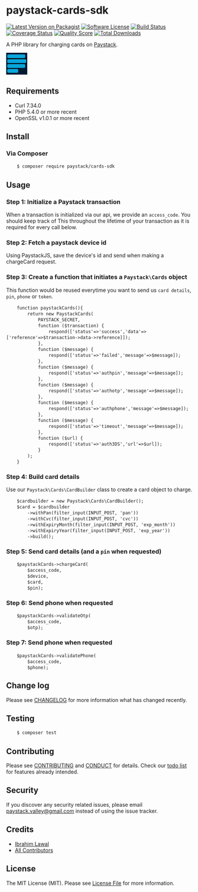# paystack-cards-sdk

[![Latest Version on Packagist][ico-version]][link-packagist]
[![Software License][ico-license]](LICENSE.md)
[![Build Status][ico-travis]][link-travis]
[![Coverage Status][ico-scrutinizer]][link-scrutinizer]
[![Quality Score][ico-code-quality]][link-code-quality]
[![Total Downloads][ico-downloads]][link-downloads]

A PHP library for charging cards on [Paystack](https://paystack.co/).

[![Paystack](img/paystack.png?raw=true "Paystack")](https://paystack.co/)

## Requirements
- Curl 7.34.0
- PHP 5.4.0 or more recent
- OpenSSL v1.0.1 or more recent

## Install

### Via Composer

``` bash
    $ composer require paystack/cards-sdk
```

## Usage

### Step 1: Initialize a Paystack transaction

When a transaction is initialized via our api, we provide an `access_code`. You should keep track of This
throughout the lifetime of your transaction as it is required for every call below.

### Step 2: Fetch a paystack device id

Using PaystackJS, save the device's id and send when making a chargeCard request.

### Step 3: Create a function that initiates a `Paystack\Cards` object

This function would be reused everytime you want to send us `card details`, `pin`, `phone` or `token`.

```
    function paystackCards(){
        return new PaystackCards(
            PAYSTACK_SECRET,
            function ($transaction) {
                respond(['status'=>'success','data'=>['reference'=>$transaction->data->reference]]);
            },
            function ($message) {
                respond(['status'=>'failed','message'=>$message]);
            },
            function ($message) {
                respond(['status'=>'authpin','message'=>$message]);
            },
            function ($message) {
                respond(['status'=>'authotp','message'=>$message]);
            },
            function ($message) {
                respond(['status'=>'authphone','message'=>$message]);
            },
            function ($message) {
                respond(['status'=>'timeout','message'=>$message]);
            },
            function ($url) {
                respond(['status'=>'auth3DS','url'=>$url]);
            }
        );
    }
```

### Step 4: Build card details

Use our `Paystack\Cards\CardBuilder` class to create a card object to charge.

```
    $cardbuilder = new Paystack\Cards\CardBuilder();
    $card = $cardbuilder
        ->withPan(filter_input(INPUT_POST, 'pan'))
        ->withCvc(filter_input(INPUT_POST, 'cvc'))
        ->withExpiryMonth(filter_input(INPUT_POST, 'exp_month'))
        ->withExpiryYear(filter_input(INPUT_POST, 'exp_year'))
        ->build();
```

### Step 5: Send card details (and a `pin` when requested)

```
    $paystackCards->chargeCard(
        $access_code,
        $device,
        $card,
        $pin);
```

### Step 6: Send phone when requested

```
    $paystackCards->validateOtp(
        $access_code,
        $otp);
```

### Step 7: Send phone when requested

```
    $paystackCards->validatePhone(
        $access_code,
        $phone);
```


## Change log

Please see [CHANGELOG](CHANGELOG.md) for more information what has changed recently.

## Testing

``` bash
    $ composer test
```

## Contributing

Please see [CONTRIBUTING](.github/CONTRIBUTING.md) and [CONDUCT](.github/CONDUCT.md) for details. Check our [todo list](TODO.md) for features already intended.

## Security

If you discover any security related issues, please email paystack.valley@gmail.com instead of using the issue tracker.

## Credits

- [Ibrahim Lawal](https://github.com/ibrahimlawal)
- [All Contributors][link-contributors]

## License

The MIT License (MIT). Please see [License File](LICENSE.md) for more information.

[ico-version]: https://img.shields.io/packagist/v/paystack/cards-sdk.svg?style=flat-square
[ico-license]: https://img.shields.io/badge/license-MIT-brightgreen.svg?style=flat-square
[ico-travis]: https://img.shields.io/travis/ibrahimlawal/paystack-cards-sdk/master.svg?style=flat-square
[ico-scrutinizer]: https://img.shields.io/scrutinizer/coverage/g/ibrahimlawal/paystack-cards-sdk.svg?style=flat-square
[ico-code-quality]: https://img.shields.io/scrutinizer/g/ibrahimlawal/paystack-cards-sdk.svg?style=flat-square
[ico-downloads]: https://img.shields.io/packagist/dt/paystack/cards-sdk.svg?style=flat-square

[link-packagist]: https://packagist.org/packages/paystack/cards-sdk
[link-travis]: https://travis-ci.org/ibrahimlawal/paystack-cards-sdk
[link-scrutinizer]: https://scrutinizer-ci.com/g/ibrahimlawal/paystack-cards-sdk/code-structure
[link-code-quality]: https://scrutinizer-ci.com/g/ibrahimlawal/paystack-cards-sdk
[link-downloads]: https://packagist.org/packages/paystack/cards-sdk
[link-contributors]: ../../contributors
[link-paystack-api-reference]: https://developers.paystack.co/reference
